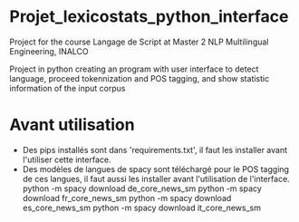 # Projet_lexicostats_python_interface
Project for the course Langage de Script at Master 2 NLP Multilingual Engineering, INALCO

Project in python creating an program with user interface to detect language, proceed tokennization and POS tagging, and show statistic information of the input corpus 
# Avant utilisation
- Des pips installés sont dans 'requirements.txt', il faut les installer avant l'utiliser cette interface.
- Des modèles de langues de spacy sont téléchargé pour le POS tagging de ces langues, il faut aussi les installer avant l'utilisation de l'interface.
python -m spacy download de_core_news_sm
python -m spacy download fr_core_news_sm
python -m spacy download es_core_news_sm
python -m spacy download it_core_news_sm

